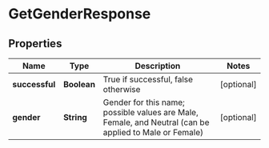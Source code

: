 
# GetGenderResponse

## Properties
Name | Type | Description | Notes
------------ | ------------- | ------------- | -------------
**successful** | **Boolean** | True if successful, false otherwise |  [optional]
**gender** | **String** | Gender for this name; possible values are Male, Female, and Neutral (can be applied to Male or Female) |  [optional]



